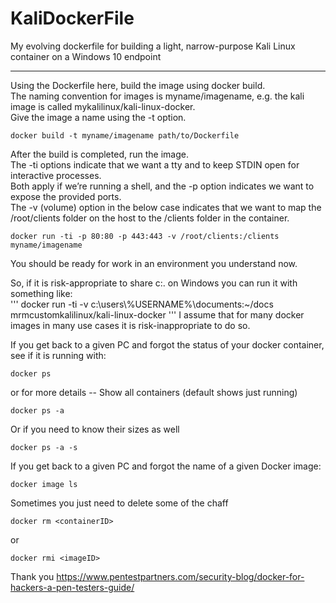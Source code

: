 # KaliDockerFile
My evolving dockerfile for building a light, narrow-purpose Kali Linux container on a Windows 10 endpoint  

-----------------
Using the Dockerfile here, build the image using docker build.  
The naming convention for images is myname/imagename, e.g. the kali image is called mykalilinux/kali-linux-docker.  
Give the image a name using the -t option.  

```
docker build -t myname/imagename path/to/Dockerfile  
```

After the build is completed, run the image.  
The -ti options indicate that we want a tty and to keep STDIN open for interactive processes.  
Both apply if we’re running a shell, and the -p option indicates we want to expose the provided ports.  
The -v (volume) option in the below case indicates that we want to map the /root/clients folder on the host to the /clients folder in the container.  

```
docker run -ti -p 80:80 -p 443:443 -v /root/clients:/clients myname/imagename  
```

You should be ready for work in an environment you understand now.  

So, if it is risk-appropriate to share c:\. on Windows you can run it with something like:  
'''
docker run -ti -v c:\\users\\%USERNAME%\\documents:~/docs mrmcustomkalilinux/kali-linux-docker 
'''
I assume that for many docker images in many use cases it is risk-inappropriate to do so.  

If you get back to a given PC and forgot the status of your docker container, see if it is running with:  

```
docker ps  
```
or for more details -- Show all containers (default shows just running)  
```
docker ps -a
```
Or if you need to know their sizes as well  
```
docker ps -a -s
```
If you get back to a given PC and forgot the name of a given Docker image:  

```
docker image ls  
```
Sometimes you just need to delete some of the chaff  
```
docker rm <containerID>
```
or  
```
docker rmi <imageID>
```
Thank you https://www.pentestpartners.com/security-blog/docker-for-hackers-a-pen-testers-guide/ 
